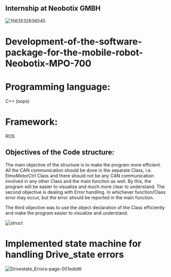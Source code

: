 

## Internship at Neobotix GMBH
![1563532836045](https://user-images.githubusercontent.com/79206625/125455239-8e366068-f406-41d6-a92f-fb4cbf94a1fc.jpg)

# Development-of-the-software-package-for-the-mobile-robot-Neobotix-MPO-700

# Programming language:
  C++ (oops)
  
 # Framework:
   ROS

## Objectives of the Code structure:

The main objective of the structure is to make the program more efficient. All the CAN communication should be done in the separate Class, i.e. ElmoMotorCtrl Class and there should not be any CAN communication involved in any other Class and the main function as well. By this, the program will be easier to visualize and much more clear to understand.
The second objective is dealing with Error handling. In whichever function/Class error may occur, but the error should be reported in the main function.

The third objective was to use the object declaration of the Class efficiently and make the program easier to visualize and understand. 


![struct](https://user-images.githubusercontent.com/79206625/125451306-4bd4081c-1886-4f53-932d-cf742ad3742d.PNG)

# Implemented state machine for handling Drive_state errors

![Drivestate_Errors-page-001edottt](https://user-images.githubusercontent.com/79206625/125455713-e5a8ae9f-93af-431e-ba0f-755851f9734c.jpg)

